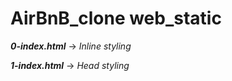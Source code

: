 # AirBnB_clone web_static

***0-index.html*** -> *Inline styling*

***1-index.html*** -> *Head styling*
